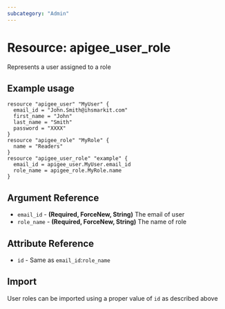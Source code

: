 ```yaml
---
subcategory: "Admin"
---
```

# Resource: apigee_user_role
Represents a user assigned to a role
## Example usage
```hcl
resource "apigee_user" "MyUser" {
  email_id = "John.Smith@ihsmarkit.com"
  first_name = "John"
  last_name = "Smith"
  password = "XXXX"
}
resource "apigee_role" "MyRole" {
  name = "Readers"
}
resource "apigee_user_role" "example" {
  email_id = apigee_user.MyUser.email_id
  role_name = apigee_role.MyRole.name
}
```
## Argument Reference
* `email_id` - **(Required, ForceNew, String)** The email of user
* `role_name` - **(Required, ForceNew, String)** The name of role
## Attribute Reference
* `id` - Same as `email_id`:`role_name`
## Import
User roles can be imported using a proper value of `id` as described above
